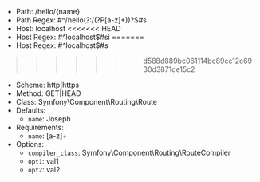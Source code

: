 - Path: /hello/{name}
- Path Regex: #^/hello(?:/(?P<name>[a-z]+))?$#s
- Host: localhost
<<<<<<< HEAD
- Host Regex: #^localhost$#si
=======
- Host Regex: #^localhost$#s
>>>>>>> d588d889bc061114bc89cc12e6930d3871de15c2
- Scheme: http|https
- Method: GET|HEAD
- Class: Symfony\Component\Routing\Route
- Defaults: 
    - `name`: Joseph
- Requirements: 
    - `name`: [a-z]+
- Options: 
    - `compiler_class`: Symfony\Component\Routing\RouteCompiler
    - `opt1`: val1
    - `opt2`: val2
